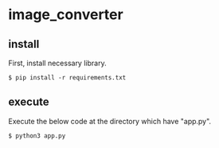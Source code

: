 # image_converter
## install
First, install necessary library.
```
$ pip install -r requirements.txt
```
## execute
Execute the below code at the directory which have "app.py".
```
$ python3 app.py
```
